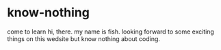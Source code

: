 # know-nothing
come to learn
hi, there. my name is fish. looking forward to some exciting things on this wedsite but know nothing about coding.
